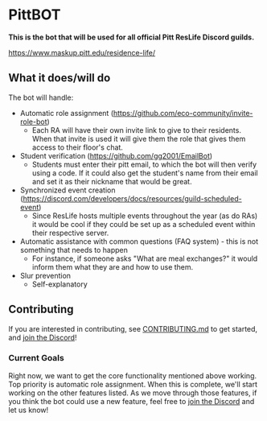 # PittBOT

**This is the bot that will be used for all official Pitt ResLife Discord guilds.**

https://www.maskup.pitt.edu/residence-life/


## What it does/will do

The bot will handle:
- Automatic role assignment (https://github.com/eco-community/invite-role-bot)
  - Each RA will have their own invite link to give to their residents. When that invite is used it will give them the role that gives them access to their floor's chat.
- Student verification (https://github.com/gg2001/EmailBot)
  - Students must enter their pitt email, to which the bot will then verify using a code. If it could also get the student's name from their email and set it as their nickname that would be great.
- Synchronized event creation (https://discord.com/developers/docs/resources/guild-scheduled-event)
  - Since ResLife hosts multiple events throughout the year (as do RAs) it would be cool if they could be set up as a scheduled event within their respective server.
- Automatic assistance with common questions (FAQ system) - this is not something that needs to happen
  - For instance, if someone asks "What are meal exchanges?" it would inform them what they are and how to use them.
- Slur prevention
  - Self-explanatory

## Contributing 
If you are interested in contributing, see [CONTRIBUTING.md](CONTRIBUTING.md) to get started, and [join the Discord][discord-link]!

### Current Goals
Right now, we want to get the core functionality mentioned above working. Top priority is automatic role assignment. When this is complete, we'll start working on the other features listed. As we move through those features, if you think the bot could use a new feature, feel free to [join the Discord][discord-link] and let us know!

[discord-link]: https://discord.gg/JDQTkTw3Ek

